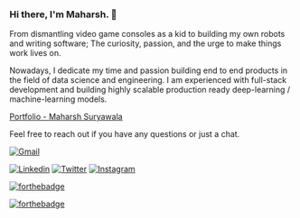 ### Hi there, I'm Maharsh. 👋


From dismantling video game consoles as a kid to building my own robots and writing software; The curiosity, passion, and the urge to make things work lives on.

Nowadays, I dedicate my time and passion building end to end products in the field of data science and engineering. I am experienced with full-stack development and building highly scalable production ready deep-learning / machine-learning models.

[Portfolio - Maharsh Suryawala](https://maharshsuryawala.github.io/maharshsuryawala/)

Feel free to reach out if you have any questions or just a chat.


[![Gmail](https://api.iconify.design/logos:google-gmail.svg?width=40&height=40)](mailto:maharshsuryawala@gmail.com) 


[![Linkedin](https://api.iconify.design/openmoji:linkedin.svg?width=40&height=40)](https://www.linkedin.com/in/maharsh-suryawala-05410312b/) 
[![Twitter](https://api.iconify.design/openmoji:twitter.svg?width=40&height=40)](https://twitter.com/_maharsh) 
[![Instagram](https://api.iconify.design/logos:instagram-icon.svg?width=30&height=40)](https://www.instagram.com/___maharsh___/) 



<!--
**MaharshSuryawala/maharshsuryawala** is a ✨ _special_ ✨ repository because its `README.md` (this file) appears on your GitHub profile.

Here are some ideas to get you started:

- 🔭 I’m currently working on ...
- 🌱 I’m currently learning ...
- 👯 I’m looking to collaborate on ...
- 🤔 I’m looking for help with ...
- 💬 Ask me about ...
- 📫 How to reach me: ...
- 😄 Pronouns: ...
- ⚡ Fun fact: ...
-->

[![forthebadge](https://forthebadge.com/images/badges/winter-is-coming.svg)](https://forthebadge.com)

[![forthebadge](https://forthebadge.com/images/badges/built-with-love.svg)](https://forthebadge.com)